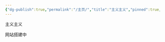 ```yaml
---
{"dg-publish":true,"permalink":"/主页/","title":"主义主义","pinned":true,"tags":["gardenEntry"],"created":"2025-09-19T20:44:55.902+08:00","updated":"2025-09-19T21:38:01.833+08:00"}
---
```



主义主义


网站搭建中
